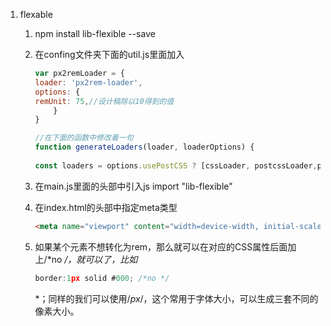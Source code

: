 1. flexable

   1. npm install lib-flexible --save

   2. 在confing文件夹下面的util.js里面加入

      ```js
      var px2remLoader = {
      loader: 'px2rem-loader',
      options: {
      remUnit: 75,//设计稿除以10得到的值
          }
      }
      
      //在下面的函数中修改着一句
      function generateLoaders(loader, loaderOptions) {
       
      const loaders = options.usePostCSS ? [cssLoader, postcssLoader,px2remLoader] : [cssLoader,px2remLoader]
      ```

      

   3. 在main.js里面的头部中引入js import "lib-flexible"

   4. 在index.html的头部中指定meta类型

      ```html
      <meta name="viewport" content="width=device-width, initial-scale=1.0">
      ```

   5. 如果某个元素不想转化为rem，那么就可以在对应的CSS属性后面加上/*no */，就可以了，比如*

      ```js
      border:1px solid #000; /*no */ 
      ```

      *；同样的我们可以使用/*px*/，这个常用于字体大小，可以生成三套不同的像素大小。

